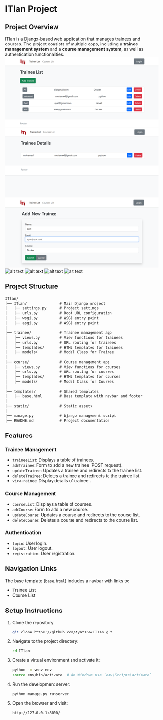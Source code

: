 # ITlan Project

## Project Overview
ITlan is a Django-based web application that manages trainees and courses. The project consists of multiple apps, including a **trainee management system** and a **course management system**, as well as authentication functionalities.
![alt text](assets/image.png)
![alt text](assets/image7.png)
![alt text](assets/image2.png)
![alt text](assets/image3.png)
![alt text](assets/image4.png)
![alt text](assets/image5.png)
![alt text](assets/image6.png)
## Project Structure
```
ITlan/
│── ITlan/               # Main Django project
│   │── settings.py      # Project settings
│   │── urls.py          # Root URL configuration
│   │── wsgi.py          # WSGI entry point
│   │── asgi.py          # ASGI entry point
│
│── trainee/             # Trainee management app
│   │── views.py         # View functions for trainees
│   │── urls.py          # URL routing for trainees
│   │── templates/       # HTML templates for trainees
│   │── models/          # Model Class for Trainee
│
│── course/              # Course management app
│   │── views.py         # View functions for courses
│   │── urls.py          # URL routing for courses
│   │── templates/       # HTML templates for courses
│   │── models/          # Model Class for Courses
│
│── templates/           # Shared templates
│   │── base.html        # Base template with navbar and footer
│
│── static/              # Static assets 
│
│── manage.py            # Django management script
│── README.md            # Project documentation
```

## Features
### Trainee Management
- `traineeList`: Displays a table of trainees.
- `addTrainee`: Form to add a new trainee (POST request).
- `updateTrainee`: Updates a trainee and redirects to the trainee list.
- `deleteTrainee`: Deletes a trainee and redirects to the trainee list.
- `viewTrainee`: Display details of trainee .

### Course Management
- `courseList`: Displays a table of courses.
- `addCourse`: Form to add a new course.
- `updateCourse`: Updates a course and redirects to the course list.
- `deleteCourse`: Deletes a course and redirects to the course list.

### Authentication
- `login`: User login.
- `logout`: User logout.
- `registration`: User registration.

## Navigation Links
The base template (`base.html`) includes a navbar with links to:
- Trainee List
- Course List

## Setup Instructions
1. Clone the repository:
   ```sh
   git clone https://github.com/Ayat166/ITIan.git
   ```
2. Navigate to the project directory:
   ```sh
   cd ITlan
   ```
3. Create a virtual environment and activate it:
   ```sh
   python -m venv env
   source env/bin/activate  # On Windows use `env\Scripts\activate`
   ```
4. Run the development server:
   ```sh
   python manage.py runserver
   ```
5. Open the browser and visit:
   ```
   http://127.0.0.1:8000/
   ```